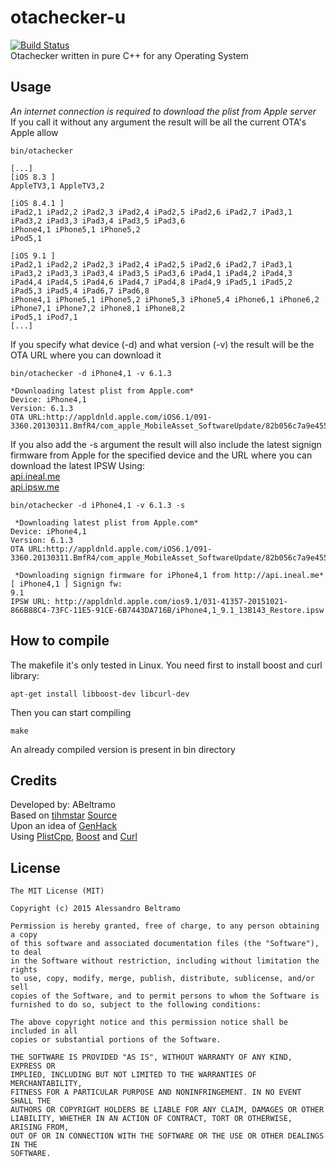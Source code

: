 otachecker-u
==========

[![Build Status](https://travis-ci.org/ABeltramo/otachecker-u.svg?branch=master)](https://travis-ci.org/ABeltramo/otachecker-u)  
Otachecker written in pure C++ for any Operating System

Usage
-------

*An internet connection is required to download the plist from Apple server*  
If you call it without any argument the result will be all the current OTA's Apple allow

	bin/otachecker

	[...]
	[iOS 8.3 ]
	AppleTV3,1 AppleTV3,2 

	[iOS 8.4.1 ]
	iPad2,1 iPad2,2 iPad2,3 iPad2,4 iPad2,5 iPad2,6 iPad2,7 iPad3,1 iPad3,2 iPad3,3 iPad3,4 iPad3,5 iPad3,6 
	iPhone4,1 iPhone5,1 iPhone5,2 
	iPod5,1 

	[iOS 9.1 ]
	iPad2,1 iPad2,2 iPad2,3 iPad2,4 iPad2,5 iPad2,6 iPad2,7 iPad3,1 iPad3,2 iPad3,3 iPad3,4 iPad3,5 iPad3,6 iPad4,1 iPad4,2 iPad4,3 iPad4,4 iPad4,5 iPad4,6 iPad4,7 iPad4,8 iPad4,9 iPad5,1 iPad5,2 iPad5,3 iPad5,4 iPad6,7 iPad6,8 
	iPhone4,1 iPhone5,1 iPhone5,2 iPhone5,3 iPhone5,4 iPhone6,1 iPhone6,2 iPhone7,1 iPhone7,2 iPhone8,1 iPhone8,2 
	iPod5,1 iPod7,1 
	[...]
	
If you specify what device (-d) and what version (-v) the result will be the OTA URL where you can download it  
	
	bin/otachecker -d iPhone4,1 -v 6.1.3
	
	*Downloading latest plist from Apple.com*
	Device: iPhone4,1
	Version: 6.1.3
	OTA URL:http://appldnld.apple.com/iOS6.1/091-3360.20130311.BmfR4/com_apple_MobileAsset_SoftwareUpdate/82b056c7a9e455ad4f00d1b5169e5b56ab8c2cc7.zip

If you also add the -s argument the result will also include the latest signign firmware from Apple for the specified device and the URL where you can download the latest IPSW
Using:  
[api.ineal.me](http://api.ineal.me/)  
[api.ipsw.me](http://api.ipsw.me/)

	bin/otachecker -d iPhone4,1 -v 6.1.3 -s

	 *Downloading latest plist from Apple.com*
	Device: iPhone4,1
	Version: 6.1.3
	OTA URL:http://appldnld.apple.com/iOS6.1/091-3360.20130311.BmfR4/com_apple_MobileAsset_SoftwareUpdate/82b056c7a9e455ad4f00d1b5169e5b56ab8c2cc7.zip

	 *Downloading signign firmware for iPhone4,1 from http://api.ineal.me*
	[ iPhone4,1 ] Signign fw: 
	9.1
	IPSW URL: http://appldnld.apple.com/ios9.1/031-41357-20151021-866B88C4-73FC-11E5-91CE-6B7443DA716B/iPhone4,1_9.1_13B143_Restore.ipsw


How to compile
-------
The makefile it's only tested in Linux.
You need first to install boost and curl library:

	apt-get install libboost-dev libcurl-dev

Then you can start compiling

	make

An already compiled version is present in bin directory

Credits
-------
Developed by: ABeltramo  
Based on [tihmstar](https://github.com/tihmstar) [Source](https://github.com/tihmstar/otachecker)  
Upon an idea of [GenHack](https://github.com/genhack)  
Using [PlistCpp](https://github.com/animetrics/PlistCpp), [Boost](http://www.boost.org/) and [Curl](http://curl.haxx.se/)

License
-------
	The MIT License (MIT)

	Copyright (c) 2015 Alessandro Beltramo

	Permission is hereby granted, free of charge, to any person obtaining a copy
	of this software and associated documentation files (the "Software"), to deal
	in the Software without restriction, including without limitation the rights
	to use, copy, modify, merge, publish, distribute, sublicense, and/or sell
	copies of the Software, and to permit persons to whom the Software is
	furnished to do so, subject to the following conditions:

	The above copyright notice and this permission notice shall be included in all
	copies or substantial portions of the Software.

	THE SOFTWARE IS PROVIDED "AS IS", WITHOUT WARRANTY OF ANY KIND, EXPRESS OR
	IMPLIED, INCLUDING BUT NOT LIMITED TO THE WARRANTIES OF MERCHANTABILITY,
	FITNESS FOR A PARTICULAR PURPOSE AND NONINFRINGEMENT. IN NO EVENT SHALL THE
	AUTHORS OR COPYRIGHT HOLDERS BE LIABLE FOR ANY CLAIM, DAMAGES OR OTHER
	LIABILITY, WHETHER IN AN ACTION OF CONTRACT, TORT OR OTHERWISE, ARISING FROM,
	OUT OF OR IN CONNECTION WITH THE SOFTWARE OR THE USE OR OTHER DEALINGS IN THE
	SOFTWARE.

